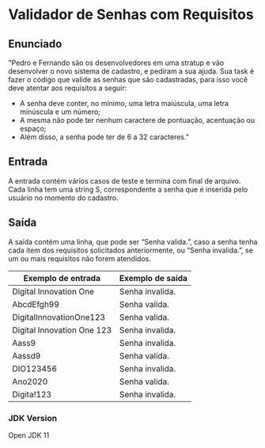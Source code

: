 # Validador de Senhas com Requisitos

## Enunciado

"Pedro e Fernando são os desenvolvedores em uma stratup e vão desenvolver o novo sistema de cadastro, e pediram a sua ajuda. Sua task é fazer o código que valide as senhas que são cadastradas, para isso você deve atentar aos requisitos a seguir:

- A senha deve conter, no mínimo, uma letra maiúscula, uma letra minúscula e um número;
- A mesma não pode ter nenhum caractere de pontuação, acentuação ou espaço;
- Além disso, a senha pode ter de 6 a 32 caracteres."

## Entrada

A entrada contém vários casos de teste e termina com final de arquivo. Cada linha tem uma string S, correspondente a senha que é inserida pelo usuário no momento do cadastro.

## Saída

A saída contém uma linha, que pode ser “Senha valida.”, caso a senha tenha cada item dos requisitos solicitados anteriormente, ou “Senha invalida.”, se um ou mais requisitos não forem atendidos.

| Exemplo de entrada | Exemplo de saída |
| ------ | ------ |
| Digital Innovation One | Senha invalida. |
| AbcdEfgh99 | Senha valida. |
| DigitalInnovationOne123 | Senha valida. |
| Digital Innovation One 123 | Senha invalida. |
| Aass9 | Senha invalida. |
| Aassd9 | Senha valida. |
| DIO123456 | Senha invalida. |
| Ano2020 | Senha valida. |
| Digita!123 | Senha invalida. |

### JDK Version
Open JDK 11
